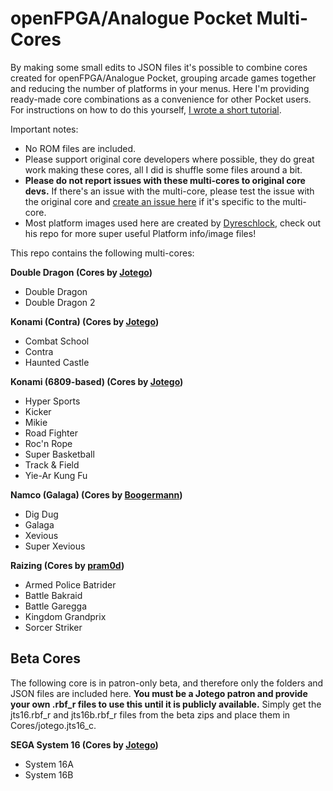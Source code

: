 # openFPGA/Analogue Pocket Multi-Cores

By making some small edits to JSON files it's possible to combine cores created for openFPGA/Analogue Pocket, grouping arcade games together and reducing the number of platforms in your menus. Here I'm providing ready-made core combinations as a convenience for other Pocket users. For instructions on how to do this yourself, [I wrote a short tutorial](https://github.com/espiox/openfpga-combo-cores/blob/main/Combining-Cores.md).

Important notes:
- No ROM files are included.
- Please support original core developers where possible, they do great work making these cores, all I did is shuffle some files around a bit.
- **Please do not report issues with these multi-cores to original core devs.** If there's an issue with the multi-core, please test the issue with the original core and [create an issue here](https://github.com/espiox/openfpga-combo-cores/issues) if it's specific to the multi-core.
- Most platform images used here are created by [Dyreschlock](https://github.com/dyreschlock/pocket-platform-images), check out his repo for more super useful Platform info/image files!

This repo contains the following multi-cores:

**Double Dragon (Cores by [Jotego](https://www.patreon.com/jotego))**
- Double Dragon
- Double Dragon 2

**Konami (Contra) (Cores by [Jotego](https://www.patreon.com/jotego))**
- Combat School
- Contra
- Haunted Castle

**Konami (6809-based) (Cores by [Jotego](https://www.patreon.com/jotego))**
- Hyper Sports
- Kicker
- Mikie
- Road Fighter
- Roc'n Rope
- Super Basketball
- Track & Field
- Yie-Ar Kung Fu

**Namco (Galaga) (Cores by [Boogermann](https://github.com/boogermann/))**
- Dig Dug
- Galaga
- Xevious
- Super Xevious

**Raizing (Cores by [pram0d](https://github.com/psomashekar/pram0d-pocket-dist-public))**
- Armed Police Batrider
- Battle Bakraid
- Battle Garegga
- Kingdom Grandprix
- Sorcer Striker


## Beta Cores
The following core is in patron-only beta, and therefore only the folders and JSON files are included here. **You must be a Jotego patron and provide your own .rbf_r files to use this until it is publicly available.** Simply get the jts16.rbf_r and jts16b.rbf_r files from the beta zips and place them in Cores/jotego.jts16_c.

**SEGA System 16 (Cores by [Jotego](https://www.patreon.com/jotego))**
- System 16A
- System 16B
